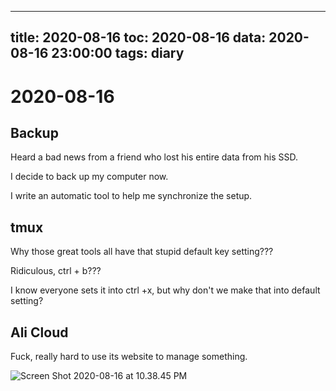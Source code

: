 
---
title: 2020-08-16
toc: 2020-08-16
data: 2020-08-16 23:00:00
tags: diary
---


# 2020-08-16

## Backup

Heard a bad news from a friend who lost his entire data from his SSD. 

I decide to back up my computer now.

I write an automatic tool to help me synchronize the setup.


## tmux

Why those great tools all have that stupid default key setting???

Ridiculous, ctrl + b???

I know everyone sets it into ctrl +x, but why don't we make that into default setting?

## Ali Cloud

Fuck, really hard to use its website to manage something.

![Screen Shot 2020-08-16 at 10.38.45 PM](https://tva1.sinaimg.cn/large/007S8ZIlgy1ght1545irjj30ws08o3yv.jpg)




